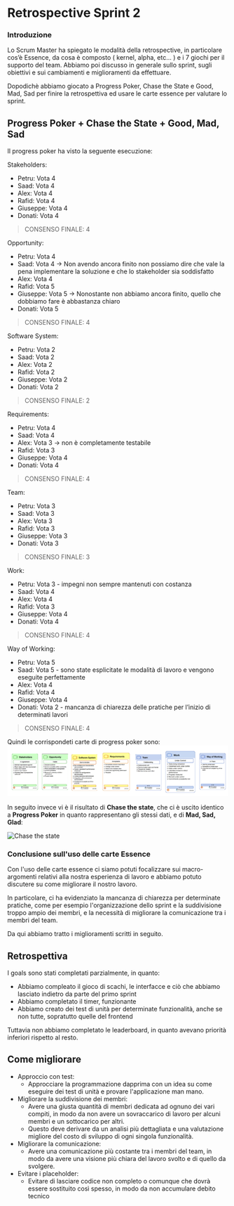 # Retrospective Sprint 2

### Introduzione

Lo Scrum Master ha spiegato le modalità della retrospective, in particolare cos’è Essence, da cosa è composto ( kernel, alpha, etc… ) e i 7 giochi per il supporto del team.
Abbiamo poi discusso in generale sullo sprint, sugli obiettivi e sui cambiamenti e miglioramenti da effettuare.

Dopodichè abbiamo giocato a Progress Poker, Chase the State e Good, Mad, Sad per finire la retrospettiva ed usare le carte essence per valutare lo sprint.

## Progress Poker + Chase the State + Good, Mad, Sad

Il progress poker ha visto la seguente esecuzione:

Stakeholders:
- Petru: Vota 4
- Saad: Vota 4
- Alex: Vota 4
- Rafid: Vota 4
- Giuseppe: Vota 4
- Donati: Vota 4

> CONSENSO FINALE: 4

Opportunity:
- Petru: Vota 4
- Saad: Vota 4 -> Non avendo ancora finito non possiamo dire che vale la pena implementare la soluzione e che lo stakeholder sia soddisfatto
- Alex: Vota 4
- Rafid: Vota 5
- Giuseppe: Vota 5 -> Nonostante non abbiamo ancora finito, quello che dobbiamo fare è abbastanza chiaro
- Donati: Vota 5
	
> CONSENSO FINALE: 4

Software System:
- Petru: Vota 2
- Saad: Vota 2
- Alex: Vota 2
- Rafid: Vota 2
- Giuseppe: Vota 2
- Donati: Vota 2

> CONSENSO FINALE: 2

Requirements:
- Petru: Vota 4
- Saad: Vota 4
- Alex: Vota 3 -> non è completamente testabile
- Rafid: Vota 3
- Giuseppe: Vota 4
- Donati: Vota 4

> CONSENSO FINALE: 4

Team:
- Petru: Vota 3 
- Saad: Vota 3
- Alex: Vota 3
- Rafid: Vota 3
- Giuseppe: Vota 3
- Donati: Vota 3

> CONSENSO FINALE: 3

Work:
- Petru: Vota 3 - impegni non sempre mantenuti con costanza
- Saad: Vota 4
- Alex: Vota 4
- Rafid: Vota 3
- Giuseppe: Vota 4
- Donati: Vota 4

> CONSENSO FINALE: 4

Way of Working:
- Petru: Vota 5
- Saad: Vota 5 - sono state esplicitate le modalità di lavoro e vengono eseguite perfettamente
- Alex: Vota 4
- Rafid: Vota 4
- Giuseppe: Vota 4
- Donati: Vota 2 - mancanza di chiarezza delle pratiche per l’inizio di determinati lavori

> CONSENSO FINALE: 4

Quindi le corrispondeti carte di progress poker sono:
![Progress Poker](progressPoker.png)

In seguito invece vi è il risultato di **Chase the state**, che ci è uscito identico a **Progress Poker** in quanto rappresentano gli stessi dati, e di **Mad, Sad, Glad**:

![Chase the state](risultatoEssence.png)

### Conclusione sull'uso delle carte Essence

Con l'uso delle carte essence ci siamo potuti focalizzare sui macro-argomenti relativi alla nostra esperienza di lavoro e abbiamo potuto discutere su come migliorare il nostro lavoro.

In particolare, ci ha evidenziato la mancanza di chiarezza per determinate pratiche, come per esempio l'organizzazione dello sprint e la suddivisione troppo ampio dei membri, e la necessità di migliorare la comunicazione tra i membri del team.

Da qui abbiamo tratto i miglioramenti scritti in seguito.

## Retrospettiva

I goals sono stati completati parzialmente, in quanto:
- Abbiamo compleato il gioco di scachi, le interfacce e ciò che abbiamo lasciato indietro da parte del primo sprint
- Abbiamo completato il timer, funzionante
- Abbiamo creato dei test di unità per determinate funzionalità, anche se non tutte, sopratutto quelle del frontend

Tuttavia non abbiamo completato le leaderboard, in quanto avevano priorità inferiori rispetto al resto.

## Come migliorare

- Approccio con test:
  - Approcciare la programmazione dapprima con un idea su come eseguire dei test di unità e provare l'applicazione man mano.
- Migliorare la suddivisione dei membri:
  - Avere una giusta quantità di membri dedicata ad ognuno dei vari compiti, in modo da non avere un sovraccarico di lavoro per alcuni membri e un sottocarico per altri.
  - Questo deve derivare da un analisi più dettagliata e una valutazione migliore del costo di sviluppo di ogni singola funzionalità.
- Migliorare la comunicazione:
  - Avere una comunicazione più costante tra i membri del team, in modo da avere una visione più chiara del lavoro svolto e di quello da svolgere.
- Evitare i placeholder:
  - Evitare di lasciare codice non completo o comunque che dovrà essere sostituito così spesso, in modo da non accumulare debito tecnico